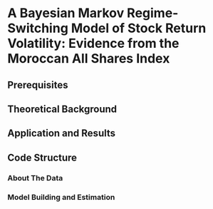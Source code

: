 # A Bayesian Markov Regime-Switching Model of Stock Return Volatility: Evidence from the Moroccan All Shares Index

## Prerequisites

## Theoretical Background

## Application and Results
 
## Code Structure

### About The Data

### Model Building and Estimation
